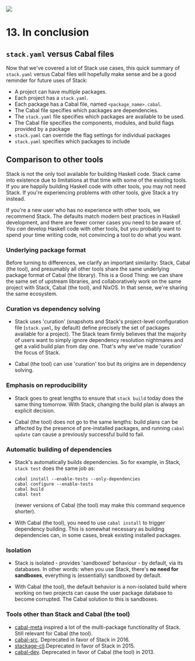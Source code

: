   <div class="hidden-warning"><a href="https://docs.haskellstack.org/"><img src="https://cdn.jsdelivr.net/gh/commercialhaskell/stack/doc/img/hidden-warning.svg"></a></div>

# 13. In conclusion

## `stack.yaml` versus Cabal files

Now that we've covered a lot of Stack use cases, this quick summary of
`stack.yaml` versus Cabal files will hopefully make sense and be a good reminder
for future uses of Stack:

* A project can have multiple packages.
* Each project has a `stack.yaml`.
* Each package has a Cabal file, named `<package_name>.cabal`.
* The Cabal file specifies which packages are dependencies.
* The `stack.yaml` file specifies which packages are available to be used.
* The Cabal file specifies the components, modules, and build flags provided by
  a package
* `stack.yaml` can override the flag settings for individual packages
* `stack.yaml` specifies which packages to include

## Comparison to other tools

Stack is not the only tool available for building Haskell code. Stack came into
existence due to limitations at that time with some of the existing tools. If
you are happily building Haskell code with other tools, you may not need Stack.
If you're experiencing problems with other tools, give Stack a try instead.

If you're a new user who has no experience with other tools, we recommend Stack.
The defaults match modern best practices in Haskell development, and there are
fewer corner cases you need to be aware of. You *can* develop Haskell code with
other tools, but you probably want to spend your time writing code, not
convincing a tool to do what you want.

### Underlying package format

Before turning to differences, we clarify an important similarity: Stack, Cabal
(the tool), and presumably all other tools share the same underlying package
format of Cabal (the library). This is a Good Thing: we can share the same set
of upstream libraries, and collaboratively work on the same project with Stack,
Cabal (the tool), and NixOS. In that sense, we're sharing the same ecosystem.

### Curation vs dependency solving

* Stack uses 'curation' (snapshots and Stack's project-level configuration file
  (`stack.yaml`, by default) define precisely the set of packages available for
  a project). The Stack team firmly believes that the majority of users want to
  simply ignore dependency resolution nightmares and get a valid build plan from
  day one. That's why we've made 'curation' the focus of Stack.

* Cabal (the tool) can use 'curation' too but its origins are in dependency
  solving.

### Emphasis on reproducibility

* Stack goes to great lengths to ensure that `stack build` today does the
  same thing tomorrow. With Stack, changing the build plan is always an explicit
  decision.

* Cabal (the tool) does not go to the same lengths: build plans can be affected
  by the presence of pre-installed packages, and running `cabal update` can
  cause a previously successful build to fail.

### Automatic building of dependencies

*   Stack's automatically builds dependencies. So for example, in Stack,
    `stack test` does the same job as:

    ~~~text
    cabal install --enable-tests --only-dependencies
    cabal configure --enable-tests
    cabal build
    cabal test
    ~~~

    (newer versions of Cabal (the tool) may make this command sequence shorter).

*   With Cabal (the tool), you need to use `cabal install` to trigger dependency
    building. This is somewhat necessary as building dependencies can, in some
    cases, break existing installed packages.

### Isolation

* Stack is isolated - provides 'sandboxed' behaviour - by default, via its
  databases. In other words: when you use Stack, there's
  __no need for sandboxes__, everything is (essentially) sandboxed by default.

* With Cabal (the tool), the default behavior is a non-isolated build where
  working on two projects can cause the user package database to become
  corrupted. The Cabal solution to this is sandboxes.

### Tools other than Stack and Cabal (the tool)

* [cabal-meta](https://hackage.haskell.org/package/cabal-meta) inspired a lot of
  the multi-package functionality of Stack. Still relevant for Cabal (the
  tool).
* [cabal-src](https://hackage.haskell.org/package/cabal-src). Deprecated in
  favor of Stack in 2016.
* [stackage-cli](https://hackage.haskell.org/package/stackage-cli).Deprecated
  in favor of Stack in 2015.
* [cabal-dev](https://hackage.haskell.org/package/cabal-dev). Deprecated in
  favor of Cabal (the tool) in 2013.

